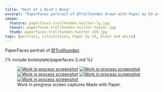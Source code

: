```yaml
---
title: "Hint of a Bird’s Wing"
excerpt: "PaperFaces portrait of @Trollhunden drawn with Paper by 53 on an iPad."
image: 
  feature: paperfaces-trollhunden-twitter-lg.jpg
  teaser: paperfaces-trollhunden-twitter-teaser.jpg
  thumb: paperfaces-trollhunden-twitter-150.jpg
tags: [portrait, illustration, Paper by 53, black and white]
---
```


PaperFaces portrait of [@Trollhunden](http://twitter.com/trollhunden).

{% include boilerplate/paperfaces-2.md %}

<figure class="third">
  <a href="{{ site.url }}/assets/images/paperfaces-trollhunden-process-1-lg.jpg"><img src="{{ site.url }}/assets/images/paperfaces-trollhunden-process-1-600.jpg" alt="Work in process screenshot"></a>
  <a href="{{ site.url }}/assets/images/paperfaces-trollhunden-process-2-lg.jpg"><img src="{{ site.url }}/assets/images/paperfaces-trollhunden-process-2-600.jpg" alt="Work in process screenshot"></a>
  <a href="{{ site.url }}/assets/images/paperfaces-trollhunden-process-3-lg.jpg"><img src="{{ site.url }}/assets/images/paperfaces-trollhunden-process-3-600.jpg" alt="Work in process screenshot"></a>
  <a href="{{ site.url }}/assets/images/paperfaces-trollhunden-process-4-lg.jpg"><img src="{{ site.url }}/assets/images/paperfaces-trollhunden-process-4-600.jpg" alt="Work in process screenshot"></a>
  <a href="{{ site.url }}/assets/images/paperfaces-trollhunden-process-5-lg.jpg"><img src="{{ site.url }}/assets/images/paperfaces-trollhunden-process-5-600.jpg" alt="Work in process screenshot"></a>
  <figcaption>Work in progress screen captures Made with Paper.</figcaption>
</figure>